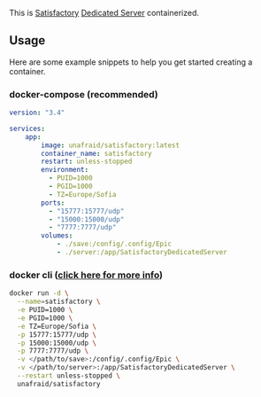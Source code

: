 This is [Satisfactory](https://www.satisfactorygame.com/) [Dedicated Server](https://satisfactory.fandom.com/wiki/Dedicated_servers) containerized.


## Usage

Here are some example snippets to help you get started creating a container.

### docker-compose (recommended)

```yaml
version: "3.4"

services:
    app:
        image: unafraid/satisfactory:latest
        container_name: satisfactory
        restart: unless-stopped
        environment:
          - PUID=1000
          - PGID=1000
          - TZ=Europe/Sofia
        ports:
          - "15777:15777/udp"
          - "15000:15000/udp"
          - "7777:7777/udp"
        volumes:
            - ./save:/config/.config/Epic
            - ./server:/app/SatisfactoryDedicatedServer
```

### docker cli ([click here for more info](https://docs.docker.com/engine/reference/commandline/cli/))

```bash
docker run -d \
  --name=satisfactory \
  -e PUID=1000 \
  -e PGID=1000 \
  -e TZ=Europe/Sofia \
  -p 15777:15777/udp \
  -p 15000:15000/udp \
  -p 7777:7777/udp \
  -v </path/to/save>:/config/.config/Epic \
  -v </path/to/server>:/app/SatisfactoryDedicatedServer \
  --restart unless-stopped \
  unafraid/satisfactory
```
